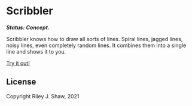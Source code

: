 # Scribbler

**_Status: Concept._**

Scribbler knows how to draw all sorts of lines. Spiral lines, jagged lines, noisy lines, even completely random lines. It combines them into a single line and shows it to you.

[Try it out!](https://rileyjshaw.com/scribbler)

## License

Copyright Riley J. Shaw, 2021
